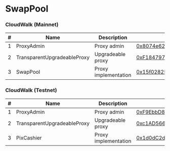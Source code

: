 # SwapPool

### CloudWalk (Mainnet)
| # | Name | Description | Address |
| --- | --- | --- | --- |
| 1 | ProxyAdmin | Proxy admin | [0x8074e62bA22940651491d1D544349b9B65d742CC](https://explorer.mainnet.cloudwalk.io/address/0x8074e62bA22940651491d1D544349b9B65d742CC) |
| 2 | TransparentUpgradeableProxy | Upgradeable proxy | [0xF184797143435378e4c9BE90f6e3511A1365303f](https://explorer.mainnet.cloudwalk.io/address/0xF184797143435378e4c9BE90f6e3511A1365303f) |
| 3 | SwapPool | Proxy implementation | [0x15f028253faef323bE257EF061fDA405448bd8D7](https://explorer.mainnet.cloudwalk.io/address/0x15f028253faef323bE257EF061fDA405448bd8D7) |

### CloudWalk (Testnet)
| # | Name | Description | Address |
| --- | --- | --- | --- |
| 1 | ProxyAdmin | Proxy admin | [0xF9EbbD835D811661642536891F3fB64e29a7A3ee](https://explorer.testnet.cloudwalk.io/address/0xF9EbbD835D811661642536891F3fB64e29a7A3ee) |
| 2 | TransparentUpgradeableProxy | Upgradeable proxy | [0xc1AD5668b83e315a59D7331555DfEfc967228aCb](https://explorer.testnet.cloudwalk.io/address/0xc1AD5668b83e315a59D7331555DfEfc967228aCb) |
| 3 | PixCashier | Proxy implementation | [0x1d0dC2deC37241435cF7552F16183Cb3C495bf60](https://explorer.testnet.cloudwalk.io/address/0x1d0dC2deC37241435cF7552F16183Cb3C495bf60) |
